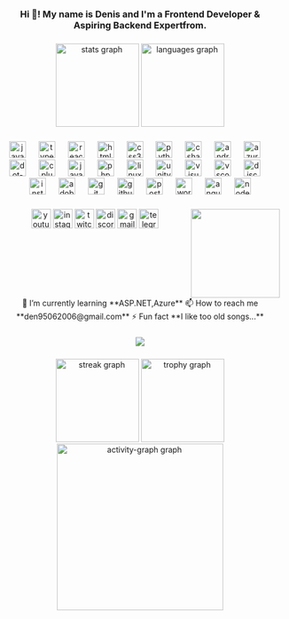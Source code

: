 <h3 align="center">Hi 👋! My name is Denis and I'm a Frontend Developer & Aspiring Backend Expertfrom.</h3>

###

<div align="center">
  <img src="https://github-readme-stats.vercel.app/api?username=denis9506&hide_title=false&hide_rank=false&show_icons=true&include_all_commits=true&count_private=true&disable_animations=false&theme=dracula&locale=en&hide_border=false" height="150" alt="stats graph"  />
  <img src="https://github-readme-stats.vercel.app/api/top-langs?username=denis9506&locale=en&hide_title=false&layout=compact&card_width=320&langs_count=5&theme=dracula&hide_border=false" height="150" alt="languages graph"  />
</div>

###

<div align="center">
  <img src="https://cdn.jsdelivr.net/gh/devicons/devicon/icons/javascript/javascript-original.svg" height="30" alt="javascript logo"  />
  <img width="15" />
  <img src="https://cdn.jsdelivr.net/gh/devicons/devicon/icons/typescript/typescript-original.svg" height="30" alt="typescript logo"  />
  <img width="15" />
  <img src="https://cdn.jsdelivr.net/gh/devicons/devicon/icons/react/react-original.svg" height="30" alt="react logo"  />
  <img width="15" />
  <img src="https://cdn.jsdelivr.net/gh/devicons/devicon/icons/html5/html5-original.svg" height="30" alt="html5 logo"  />
  <img width="15" />
  <img src="https://cdn.jsdelivr.net/gh/devicons/devicon/icons/css3/css3-original.svg" height="30" alt="css3 logo"  />
  <img width="15" />
  <img src="https://cdn.jsdelivr.net/gh/devicons/devicon/icons/python/python-original.svg" height="30" alt="python logo"  />
  <img width="15" />
  <img src="https://cdn.jsdelivr.net/gh/devicons/devicon/icons/csharp/csharp-original.svg" height="30" alt="csharp logo"  />
  <img width="15" />
  <img src="https://cdn.jsdelivr.net/gh/devicons/devicon/icons/android/android-original.svg" height="30" alt="android logo"  />
  <img width="15" />
  <img src="https://skillicons.dev/icons?i=azure" height="30" alt="azure logo"  />
  <img width="15" />
  <img src="https://skillicons.dev/icons?i=dotnet" height="30" alt="dot-net logo"  />
  <img width="15" />
  <img src="https://skillicons.dev/icons?i=cpp" height="30" alt="cplusplus logo"  />
  <img width="15" />
  <img src="https://skillicons.dev/icons?i=java" height="30" alt="java logo"  />
  <img width="15" />
  <img src="https://skillicons.dev/icons?i=php" height="30" alt="php logo"  />
  <img width="15" />
  <img src="https://skillicons.dev/icons?i=linux" height="30" alt="linux logo"  />
  <img width="15" />
  <img src="https://skillicons.dev/icons?i=unity" height="30" alt="unity logo"  />
  <img width="15" />
  <img src="https://skillicons.dev/icons?i=visualstudio" height="30" alt="visualstudio logo"  />
  <img width="15" />
  <img src="https://skillicons.dev/icons?i=vscode" height="30" alt="vscode logo"  />
  <img width="15" />
  <img src="https://skillicons.dev/icons?i=discord" height="30" alt="discord logo"  />
  <img width="15" />
  <img src="https://skillicons.dev/icons?i=instagram" height="30" alt="instagram logo"  />
  <img width="15" />
  <img src="https://skillicons.dev/icons?i=ps" height="30" alt="adobephotoshop logo"  />
  <img width="15" />
  <img src="https://skillicons.dev/icons?i=git" height="30" alt="git logo"  />
  <img width="15" />
  <img src="https://skillicons.dev/icons?i=github" height="30" alt="github logo"  />
  <img width="15" />
  <img src="https://skillicons.dev/icons?i=postman" height="30" alt="postman logo"  />
  <img width="15" />
  <img src="https://skillicons.dev/icons?i=wordpress" height="30" alt="wordpress logo"  />
  <img width="15" />
  <img src="https://skillicons.dev/icons?i=angular" height="30" alt="angularjs logo"  />
  <img width="15" />
  <img src="https://cdn.jsdelivr.net/gh/devicons/devicon/icons/nodejs/nodejs-original.svg" height="30" alt="nodejs logo"  />
</div>

###

<img align="right" height="160" src="https://cdn-images-1.medium.com/max/1200/1*JtC1CS6-OT218_QzRlLXFw.gif"  />

###

<div align="center">
  <img src="https://img.shields.io/static/v1?message=Youtube&logo=youtube&label=denroll&color=ff0000&logoColor=red&labelColor=&style=for-the-badge" height="35" alt="youtube logo"  />
  <img src="https://img.shields.io/static/v1?message=Instagram&logo=instagram&label=denis_voitsehchuk&color=E4405F&logoColor=white&labelColor=&style=for-the-badge" height="35" alt="instagram logo"  />
  <img src="https://img.shields.io/static/v1?message=Twitch&logo=twitch&label=denrolll&color=9146FF&logoColor=white&labelColor=&style=for-the-badge" height="35" alt="twitch logo"  />
  <img src="https://img.shields.io/static/v1?message=Discord&logo=discord&label=denroll&color=7289DA&logoColor=white&labelColor=&style=for-the-badge" height="35" alt="discord logo"  />
  <img src="https://img.shields.io/static/v1?message=Gmail&logo=gmail&label=den95062006@gmail.com&color=D14836&logoColor=white&labelColor=&style=for-the-badge" height="35" alt="gmail logo"  />
  <img src="https://img.shields.io/static/v1?message=Telegram&logo=telegram&label=@Denroll&color=2CA5E0&logoColor=white&labelColor=&style=for-the-badge" height="35" alt="telegram logo"  />
</div>

###

<br clear="both">

<div align = "center">
   🌱 I’m currently learning **ASP.NET,Azure**
   📫 How to reach me **den95062006@gmail.com**
   ⚡ Fun fact **I like too old songs...**
</div>

###

<div align="center">
  <img src="https://profile-counter.glitch.me/denis9506/count.svg?"  />
</div>

###

<div align="center">
  <img src="https://streak-stats.demolab.com?user=denis9506&locale=en&mode=daily&theme=dracula&hide_border=false&border_radius=5&order=3" height="150" alt="streak graph"  />
  <img src="https://github-profile-trophy.vercel.app?username=denis9506&theme=dracula&column=-1&row=1&margin-w=8&margin-h=8&no-bg=false&no-frame=false&order=4" height="150" alt="trophy graph"  />
  <img src="https://github-readme-activity-graph.vercel.app/graph?username=denis9506&radius=16&theme=react&area=true&order=5" height="300" alt="activity-graph graph"  />
</div>

###
